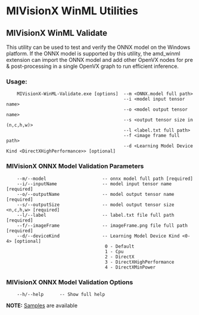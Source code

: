 # MIVisionX WinML Utilities

## MIVisionX WinML Validate

This utility can be used to test and verify the ONNX model on the Windows platform. If the ONNX model is supported by this utility, the amd_winml extension can import the ONNX model and add other OpenVX nodes for pre & post-processing in a single OpenVX graph to run efficient inference.

 ### Usage:

        MIVisionX-WinML-Validate.exe [options]  --m <ONNX.model full path>
                                                --i <model input tensor name>
                                                --o <model output tensor name>
                                                --s <output tensor size in (n,c,h,w)>
                                                --l <label.txt full path>
                                                --f <image frame full path>
                                                --d <Learning Model Device Kind <DirectXHighPerformance>> [optional]

### MIVisionX ONNX Model Validation Parameters

        --m/--model                     -- onnx model full path [required]
        --i/--inputName                 -- model input tensor name [required]
        --o/--outputName                -- model output tensor name [required]
        --s/--outputSize                -- model output tensor size <n,c,h,w> [required]
        --l/--label                     -- label.txt file full path [required]
        --f/--imageFrame                -- imageFrame.png file full path [required]
        --d/--deviceKind                -- Learning Model Device Kind <0-4> [optional]
                                         0 - Default
                                         1 - Cpu
                                         2 - DirectX
	                                     3 - DirectXHighPerformance
                                         4 - DirectXMinPower

### MIVisionX ONNX Model Validation Options

        --h/--help      -- Show full help

**NOTE:** [Samples](MIVisionX-WinML-Validate/sample/README.md#sample) are available
